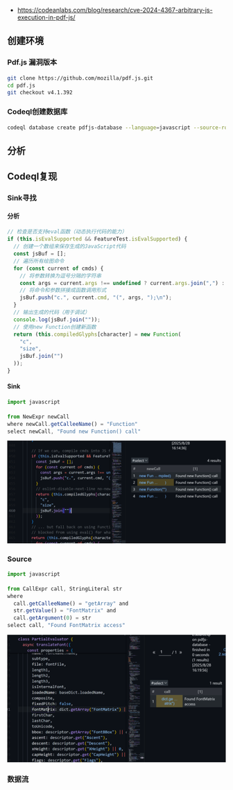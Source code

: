- https://codeanlabs.com/blog/research/cve-2024-4367-arbitrary-js-execution-in-pdf-js/
## 创建环境

### Pdf.js 漏洞版本
```bash
git clone https://github.com/mozilla/pdf.js.git
cd pdf.js
git checkout v4.1.392
```

### Codeql创建数据库
````bash
codeql database create pdfjs-database --language=javascript --source-root=.
````


## 分析


## Codeql复现

### Sink寻找

#### 分析
```javascript
// 检查是否支持eval函数（动态执行代码的能力）
if (this.isEvalSupported && FeatureTest.isEvalSupported) {
  // 创建一个数组来保存生成的JavaScript代码
  const jsBuf = [];
  // 遍历所有绘图命令
  for (const current of cmds) {
    // 将参数转换为逗号分隔的字符串
    const args = current.args !== undefined ? current.args.join(",") : "";
    // 将命令和参数拼接成函数调用形式
    jsBuf.push("c.", current.cmd, "(", args, ");\n");
  }
  // 输出生成的代码（用于调试）
  console.log(jsBuf.join(""));
  // 使用new Function创建新函数
  return (this.compiledGlyphs[character] = new Function(
    "c",
    "size",
    jsBuf.join("")
  ));
} 
```

#### Sink
```javascript
import javascript

from NewExpr newCall
where newCall.getCalleeName() = "Function"
select newCall, "Found new Function() call"
```

![](media/Pasted%20image%2020250828161630.png)  


### Source
```javascript
import javascript

from CallExpr call, StringLiteral str
where
  call.getCalleeName() = "getArray" and
  str.getValue() = "FontMatrix" and
  call.getArgument(0) = str
select call, "Found FontMatrix access"
```

![](media/Pasted%20image%2020250828162013.png)  



### 数据流
